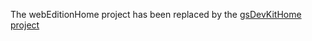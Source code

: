 The webEditionHome project has been replaced by the [gsDevKitHome project](https://github.com/GsDevKit/gsDevKitHome#open-source-development-kit-for-gemstones-64-bit-)
